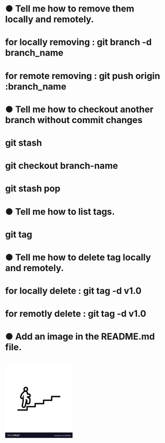 # ● Tell me how to remove them locally and remotely.
# for locally removing : git branch -d branch_name
# for remote removing : git push origin :branch_name
#
#  ● Tell me how to checkout another branch without commit changes 
# git stash
# git checkout branch-name
# git stash pop
# ● Tell me how to list tags.
# git tag 
# ● Tell me how to delete tag locally and remotely.
# for locally delete : git tag -d v1.0
# for remotly delete : git tag -d v1.0
# ● Add an image in the README.md file.
# ![Beginner](download.PNG)